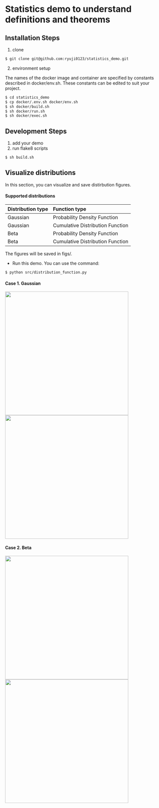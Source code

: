 # Statistics demo to understand definitions and theorems
## Installation Steps
1. clone
```sh
$ git clone git@github.com:ryuji0123/statistics_demo.git
```

2. environment setup

The names of the docker image and container are specified by constants described in docker/env.sh.
These constants can be edited to suit your project.
```sh
$ cd statistics_demo
$ cp docker/.env.sh docker/env.sh
$ sh docker/build.sh
$ sh docker/run.sh
$ sh docker/exec.sh
```

## Development Steps
1. add your demo
2. run flake8 scripts
```sh
$ sh build.sh
```

## Visualize distributions
In this section, you can visualize and save distirbution figures.
#### Supported distributions
|Distribution type|Function type|
|:---|:---|
|Gaussian|Probability Density Function|
|Gaussian|Cumulative Distribution Function|
|Beta|Probability Density Function|
|Beta|Cumulative Distribution Function|

The figures will be saved in figs/.
- Run this demo. You can use the command:
```
$ python src/distribution_function.py
```


#### Case 1. Gaussian

<img src=https://user-images.githubusercontent.com/49121951/116657667-c98e5100-a9c9-11eb-9651-891a6ae53ee5.png width='400px'><img src=https://user-images.githubusercontent.com/49121951/116657716-d9a63080-a9c9-11eb-9671-2455ed4f6dd9.png width='400px'>

#### Case 2. Beta
<img src=https://user-images.githubusercontent.com/49121951/116657825-05291b00-a9ca-11eb-9172-18162e4ced07.png width='400px'><img src=https://user-images.githubusercontent.com/49121951/116657853-14a86400-a9ca-11eb-86e1-d8f4077333a8.png width='400px'>
